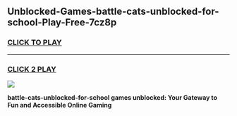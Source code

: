 
## Unblocked-Games-battle-cats-unblocked-for-school-Play-Free-7cz8p
<h3>
<a href="https://premium76.site?title=battle-cats-unblocked-for-school&ref=12A">CLICK TO PLAY</a></h3>
<hr>

<h3>
<a href="https://premium76.site?title=battle-cats-unblocked-for-school&ref=12A">CLICK 2 PLAY</a>
  
</h3>

<a href="https://premium76.site?title=battle-cats-unblocked-for-school&ref=12A"><img src="https://clearcache.store/games.png"></a>


**battle-cats-unblocked-for-school games unblocked: Your Gateway to Fun and Accessible Online Gaming**
